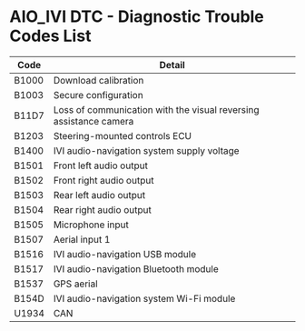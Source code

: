 # AIO_IVI DTC - Diagnostic Trouble Codes List

| Code | Detail |
| - | - |
| B1000 | Download calibration |
| B1003 | Secure configuration |
| B11D7 | Loss of communication with the  visual reversing assistance camera |
| B1203 | Steering-mounted controls ECU |
| B1400 | IVI audio-navigation system supply voltage |
| B1501 | Front left audio output |
| B1502 | Front right audio output |
| B1503 | Rear left audio output |
| B1504 | Rear right audio output |
| B1505 | Microphone input |
| B1507 | Aerial input 1 |
| B1516 | IVI audio-navigation USB module |
| B1517 | IVI audio-navigation Bluetooth module |
| B1537 | GPS aerial |
| B154D | IVI audio-navigation system Wi-Fi module |
| U1934 | CAN |
